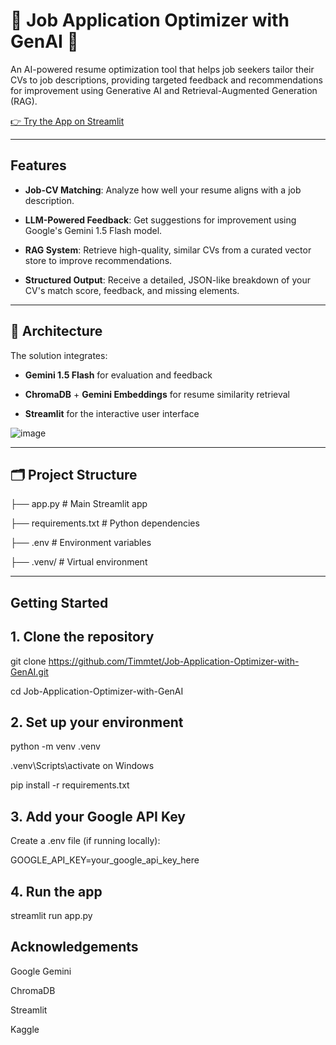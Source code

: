 # 💼 Job Application Optimizer with GenAI 🚀

An AI-powered resume optimization tool that helps job seekers tailor their CVs to job descriptions, providing targeted feedback and recommendations for improvement using Generative AI and Retrieval-Augmented Generation (RAG).


[👉 Try the App on Streamlit](https://job-application-optimizer-with-genai.streamlit.app/)

---

##  Features

-  **Job-CV Matching**: Analyze how well your resume aligns with a job description.

-  **LLM-Powered Feedback**: Get suggestions for improvement using Google's Gemini 1.5 Flash model.

-  **RAG System**: Retrieve high-quality, similar CVs from a curated vector store to improve recommendations.

-  **Structured Output**: Receive a detailed, JSON-like breakdown of your CV's match score, feedback, and missing elements.


---

## 🧱 Architecture

The solution integrates:

- **Gemini 1.5 Flash** for evaluation and feedback

- **ChromaDB** + **Gemini Embeddings** for resume similarity retrieval

- **Streamlit** for the interactive user interface


![image](https://github.com/user-attachments/assets/818e8d70-fa89-43ad-896c-4a71a2697c21)



---

## 🗂️ Project Structure

├── app.py # Main Streamlit app 

├── requirements.txt # Python dependencies 

├── .env # Environment variables 

├── .venv/ # Virtual environment 

---

## Getting Started

## 1. Clone the repository

git clone https://github.com/Timmtet/Job-Application-Optimizer-with-GenAI.git

cd Job-Application-Optimizer-with-GenAI


## 2. Set up your environment

python -m venv .venv

.venv\Scripts\activate on Windows

pip install -r requirements.txt


## 3. Add your Google API Key

Create a .env file (if running locally):

GOOGLE_API_KEY=your_google_api_key_here


## 4. Run the app

streamlit run app.py


## Acknowledgements

Google Gemini

ChromaDB

Streamlit

Kaggle



